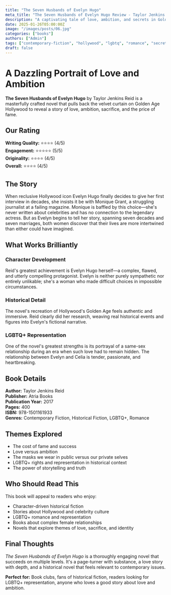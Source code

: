 ```yaml
---
title: "The Seven Husbands of Evelyn Hugo"
meta_title: "The Seven Husbands of Evelyn Hugo Review - Taylor Jenkins Reid"
description: "A captivating tale of love, ambition, and secrets in Golden Age Hollywood"
date: 2025-01-26T05:00:00Z
image: "/images/posts/06.jpg"
categories: ["books"]
authors: ["Admin"]
tags: ["contemporary-fiction", "hollywood", "lgbtq", "romance", "secrets", "celebrity"]
draft: false
---
```


# A Dazzling Portrait of Love and Ambition

**The Seven Husbands of Evelyn Hugo** by Taylor Jenkins Reid is a masterfully crafted novel that pulls back the velvet curtain on Golden Age Hollywood to reveal a story of love, ambition, sacrifice, and the price of fame.

## Our Rating

**Writing Quality:** ⭐⭐⭐⭐ (4/5)  
**Engagement:** ⭐⭐⭐⭐⭐ (5/5)  
**Originality:** ⭐⭐⭐⭐ (4/5)  
**Overall:** ⭐⭐⭐⭐ (4/5)

## The Story

When reclusive Hollywood icon Evelyn Hugo finally decides to give her first interview in decades, she insists it be with Monique Grant, a struggling journalist at a failing magazine. Monique is baffled by this choice—she's never written about celebrities and has no connection to the legendary actress. But as Evelyn begins to tell her story, spanning seven decades and seven marriages, both women discover that their lives are more intertwined than either could have imagined.

## What Works Brilliantly

### Character Development
Reid's greatest achievement is Evelyn Hugo herself—a complex, flawed, and utterly compelling protagonist. Evelyn is neither purely sympathetic nor entirely unlikable; she's a woman who made difficult choices in impossible circumstances.

### Historical Detail
The novel's recreation of Hollywood's Golden Age feels authentic and immersive. Reid clearly did her research, weaving real historical events and figures into Evelyn's fictional narrative.

### LGBTQ+ Representation
One of the novel's greatest strengths is its portrayal of a same-sex relationship during an era when such love had to remain hidden. The relationship between Evelyn and Celia is tender, passionate, and heartbreaking.

## Book Details

**Author:** Taylor Jenkins Reid  
**Publisher:** Atria Books  
**Publication Year:** 2017  
**Pages:** 400  
**ISBN:** 978-1501161933  
**Genres:** Contemporary Fiction, Historical Fiction, LGBTQ+, Romance

## Themes Explored

- The cost of fame and success
- Love versus ambition  
- The masks we wear in public versus our private selves
- LGBTQ+ rights and representation in historical context
- The power of storytelling and truth

## Who Should Read This

This book will appeal to readers who enjoy:
- Character-driven historical fiction
- Stories about Hollywood and celebrity culture
- LGBTQ+ romance and representation
- Books about complex female relationships
- Novels that explore themes of love, sacrifice, and identity

## Final Thoughts

*The Seven Husbands of Evelyn Hugo* is a thoroughly engaging novel that succeeds on multiple levels. It's a page-turner with substance, a love story with depth, and a historical novel that feels relevant to contemporary issues.

**Perfect for:** Book clubs, fans of historical fiction, readers looking for LGBTQ+ representation, anyone who loves a good story about love and ambition. 